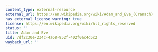 ```yaml
---
content_type: external-resource
external_url: https://en.wikipedia.org/wiki/Adam_and_Eve_(Cranach)
has_external_license_warning: true
license: https://en.wikipedia.org/wiki/All_rights_reserved
status: ''
title: Adam and Eve
uid: 7df2c30e-234c-4a68-952f-402f0ac4d5c2
wayback_url: ''
---
```

